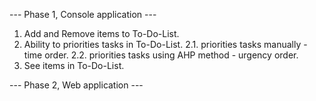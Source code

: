 --- Phase 1, Console application ---

1. Add and Remove items to To-Do-List.
2. Ability to priorities tasks in To-Do-List.
   2.1. priorities tasks manually - time order.
   2.2. priorities tasks using AHP method - urgency order.
3. See items in To-Do-List.

--- Phase 2, Web application ---
